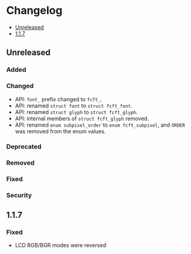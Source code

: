 # Changelog

* [Unreleased](#unreleased)
* [1.1.7](#1-1-7)

## Unreleased
### Added
### Changed

* API: `font_` prefix changed to `fcft_`.
* API: renamed `struct font` to `struct fcft_font`.
* API: renamed `struct glyph` to `struct fcft_glyph`.
* API: internal members of `struct fcft_glyph` removed.
* API: renamed `enum subpixel_order` to `enum fcft_subpixel`, and
  `ORDER` was removed from the enum values.


### Deprecated
### Removed
### Fixed
### Security


## 1.1.7

### Fixed

* LCD RGB/BGR modes were reversed

